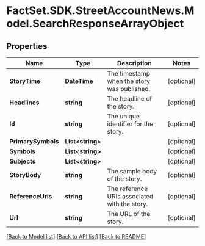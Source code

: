 # FactSet.SDK.StreetAccountNews.Model.SearchResponseArrayObject

## Properties

Name | Type | Description | Notes
------------ | ------------- | ------------- | -------------
**StoryTime** | **DateTime** | The timestamp when the story was published. | [optional] 
**Headlines** | **string** | The headline of the story. | [optional] 
**Id** | **string** | The unique identifier for the story. | [optional] 
**PrimarySymbols** | **List&lt;string&gt;** |  | [optional] 
**Symbols** | **List&lt;string&gt;** |  | [optional] 
**Subjects** | **List&lt;string&gt;** |  | [optional] 
**StoryBody** | **string** | The sample body of the story. | [optional] 
**ReferenceUris** | **string** | The reference URIs associated with the story. | [optional] 
**Url** | **string** | The URL of the story. | [optional] 

[[Back to Model list]](../README.md#documentation-for-models) [[Back to API list]](../README.md#documentation-for-api-endpoints) [[Back to README]](../README.md)


